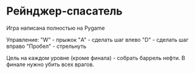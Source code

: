 # Рейнджер-спасатель
Игра написана полностью на Pygame

Управление:
"W" - прыжок
"A" - сделать шаг влево
"D" - сделать шаг вправо
"Пробел" - стрельнуть

Цель на каждом уровне (кроме финала) - собрать баррель нефти. В финале нужно убить всех врагов.
